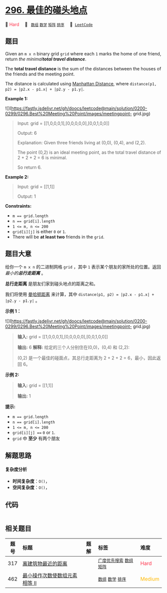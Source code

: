 # [296. 最佳的碰头地点](https://leetcode.com/problems/best-meeting-point)

🔴 <font color=#ff334b>Hard</font>&emsp; 🔖&ensp; [`数组`](/tag/array.md) [`数学`](/tag/math.md) [`矩阵`](/tag/matrix.md) [`排序`](/tag/sorting.md)&emsp; 🔗&ensp;[`LeetCode`](https://leetcode.com/problems/best-meeting-point)

## 题目

Given an `m x n` binary grid `grid` where each `1` marks the home of one
friend, return _the minimal**total travel distance**_.

The **total travel distance** is the sum of the distances between the houses
of the friends and the meeting point.

The distance is calculated using [Manhattan
Distance](http://en.wikipedia.org/wiki/Taxicab_geometry), where `distance(p1,
p2) = |p2.x - p1.x| + |p2.y - p1.y|`.



**Example 1:**

![](https://fastly.jsdelivr.net/gh/doocs/leetcode@main/solution/0200-0299/0296.Best%20Meeting%20Point/images/meetingpoint-
grid.jpg)

> Input: grid = [[1,0,0,0,1],[0,0,0,0,0],[0,0,1,0,0]]
> 
> Output: 6
> 
> Explanation: Given three friends living at (0,0), (0,4), and (2,2).
> 
> The point (0,2) is an ideal meeting point, as the total travel distance of 2 + 2 + 2 = 6 is minimal.
> 
> So return 6.

**Example 2:**

> Input: grid = [[1,1]]
> 
> Output: 1

**Constraints:**

  * `m == grid.length`
  * `n == grid[i].length`
  * `1 <= m, n <= 200`
  * `grid[i][j]` is either `0` or `1`.
  * There will be **at least two** friends in the `grid`.


## 题目大意

给你一个 `m x n`  的二进制网格 `grid` ，其中 `1` 表示某个朋友的家所处的位置。返回 _最小的**总行走距离**_ 。

**总行走距离** 是朋友们家到碰头地点的距离之和。

我们将使用
[曼哈顿距离](https://baike.baidu.com/item/%E6%9B%BC%E5%93%88%E9%A1%BF%E8%B7%9D%E7%A6%BB)
来计算，其中 `distance(p1, p2) = |p2.x - p1.x| + |p2.y - p1.y|` 。



**示例 1：**

![](https://fastly.jsdelivr.net/gh/doocs/leetcode@main/solution/0200-0299/0296.Best%20Meeting%20Point/images/meetingpoint-
grid.jpg)

> 
> 
> 
> 
> 
> **输入:** grid = [[1,0,0,0,1],[0,0,0,0,0],[0,0,1,0,0]]
> 
> **输出:** 6 **解释:** 给定的三个人分别住在(0,0)，(0,4) 和 (2,2):
> 
> > 
>  (0,2) 是一个最佳的碰面点，其总行走距离为 2 + 2 + 2 = 6，最小，因此返回 6。

**示例 2:**

> 
> 
> 
> 
> 
> **输入:** grid = [[1,1]]
> 
> **输出:** 1



**提示:**

  * `m == grid.length`
  * `n == grid[i].length`
  * `1 <= m, n <= 200`
  * `grid[i][j] ==` `0` or `1`.
  * `grid` 中 **至少** 有两个朋友


## 解题思路

#### 复杂度分析

- **时间复杂度**：`O()`，
- **空间复杂度**：`O()`，

## 代码

```javascript

```

## 相关题目

<!-- prettier-ignore -->
| 题号 | 标题 | 题解 | 标签 | 难度 |
| :------: | :------ | :------: | :------ | :------ |
| 317 | [离建筑物最近的距离](https://leetcode.com/problems/shortest-distance-from-all-buildings) |  |  [`广度优先搜索`](/tag/breadth-first-search.md) [`数组`](/tag/array.md) [`矩阵`](/tag/matrix.md) | <font color=#ff334b>Hard</font> |
| 462 | [最小操作次数使数组元素相等 II](https://leetcode.com/problems/minimum-moves-to-equal-array-elements-ii) |  |  [`数组`](/tag/array.md) [`数学`](/tag/math.md) [`排序`](/tag/sorting.md) | <font color=#ffb800>Medium</font> |